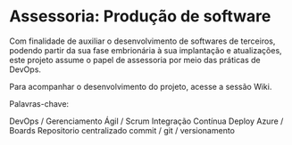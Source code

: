 # Assessoria: Produção de software

Com finalidade de auxiliar o desenvolvimento de softwares de terceiros, podendo partir da sua fase embrionária à sua implantação e atualizações, este projeto assume o papel de assessoria por meio das práticas de DevOps.

Para acompanhar o desenvolvimento do projeto, acesse a sessão Wiki.





Palavras-chave:

DevOps / Gerenciamento Ágil / Scrum
Integração Contínua
Deploy
Azure / Boards
Repositorio centralizado
commit / git / versionamento
